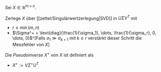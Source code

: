Sei $X \in \mathbb{R}^{m \times n}$.

Zerlege $X$ über [[zettel/Singulärwertzerlegung|SVD]] in $U\Sigma V^T$ mit
- $r \le \min(m, n)$
- $\Sigma^+ = \text{diag}(\frac{1}{\sigma_1}, \dots, \frac{1}{\sigma_r}, 0, \dots, 0)$^[Falls $\sigma_1 \gg \sigma_{k+1}$ mit $k \le r$ verstärkt dieser Schritt die Messfehler von $X$]

Die *Pseudoinverse* $X^+$ von $X$ ist definiert als
- $X^+ := V\Sigma^+U^T$